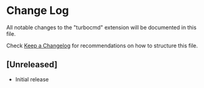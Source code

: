 # Change Log

All notable changes to the "turbocmd" extension will be documented in this file.

Check [Keep a Changelog](http://keepachangelog.com/) for recommendations on how to structure this file.

## [Unreleased]

- Initial release
